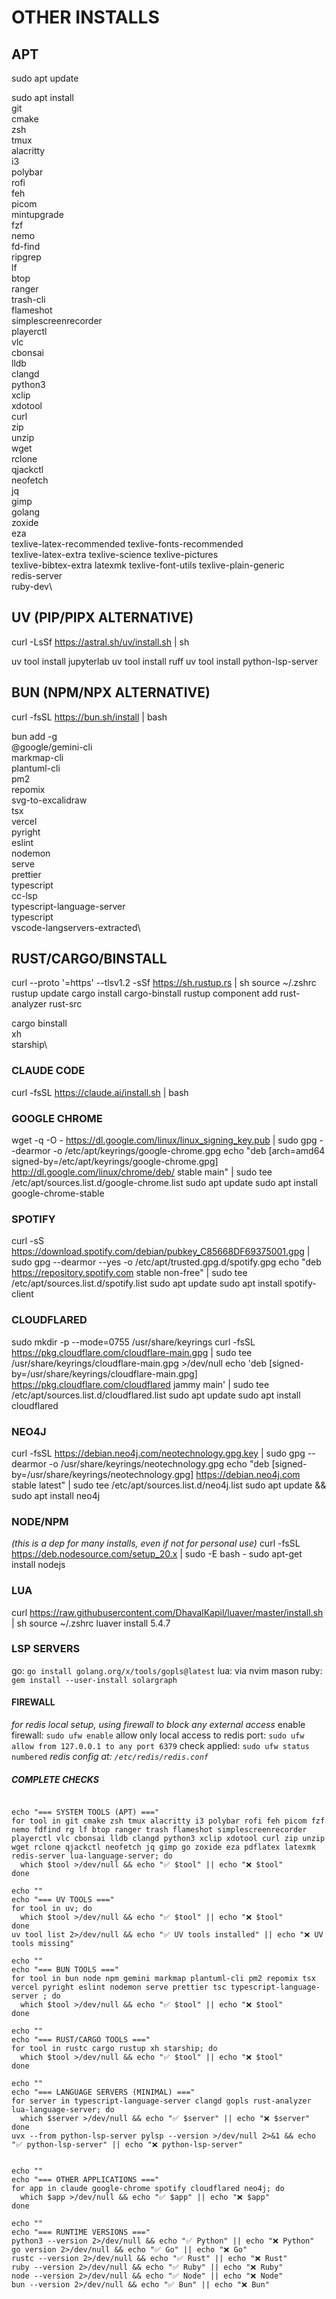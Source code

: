 
# OTHER INSTALLS


## APT
sudo apt update

sudo apt install\
  git\
  cmake\
  zsh\
  tmux\
  alacritty\
  i3\
  polybar\
  rofi\
  feh\
  picom\
  mintupgrade\
  fzf\
  nemo\
  fd-find\
  ripgrep\
  lf\
  btop\
  ranger\
  trash-cli\
  flameshot\
  simplescreenrecorder\
  playerctl\
  vlc\
  cbonsai\
  lldb\
  clangd\
  python3\
  xclip\
  xdotool\
  curl\
  zip\
  unzip\
  wget\
  rclone\
  qjackctl\
  neofetch\
  jq\
  gimp\
  golang\
  zoxide\
  eza\
  texlive-latex-recommended texlive-fonts-recommended\
  texlive-latex-extra texlive-science texlive-pictures\
  texlive-bibtex-extra latexmk texlive-font-utils texlive-plain-generic\
  redis-server\
  ruby-dev\


## UV (PIP/PIPX ALTERNATIVE)
curl -LsSf https://astral.sh/uv/install.sh | sh

uv tool install jupyterlab
uv tool install ruff
uv tool install python-lsp-server

## BUN (NPM/NPX ALTERNATIVE)
curl -fsSL https://bun.sh/install | bash

bun add -g\
  @google/gemini-cli\
  markmap-cli\
  plantuml-cli\
  pm2\
  repomix\
  svg-to-excalidraw\
  tsx\
  vercel\
  pyright\
  eslint\
  nodemon\
  serve\
  prettier\
  typescript\
  cc-lsp\
  typescript-language-server\
  typescript\
  vscode-langservers-extracted\


## RUST/CARGO/BINSTALL
curl --proto '=https' --tlsv1.2 -sSf https://sh.rustup.rs | sh
source ~/.zshrc
rustup update
cargo install cargo-binstall
rustup component add rust-analyzer rust-src

cargo binstall\
  xh\
  starship\

### CLAUDE CODE
curl -fsSL https://claude.ai/install.sh | bash

### **GOOGLE CHROME**
wget -q -O - https://dl.google.com/linux/linux_signing_key.pub | sudo gpg --dearmor -o /etc/apt/keyrings/google-chrome.gpg
echo "deb [arch=amd64 signed-by=/etc/apt/keyrings/google-chrome.gpg] http://dl.google.com/linux/chrome/deb/ stable main" | sudo tee /etc/apt/sources.list.d/google-chrome.list
sudo apt update
sudo apt install google-chrome-stable

### SPOTIFY
curl -sS https://download.spotify.com/debian/pubkey_C85668DF69375001.gpg | sudo gpg --dearmor --yes -o /etc/apt/trusted.gpg.d/spotify.gpg
echo "deb https://repository.spotify.com stable non-free" | sudo tee /etc/apt/sources.list.d/spotify.list
sudo apt update
sudo apt install spotify-client

### CLOUDFLARED
sudo mkdir -p --mode=0755 /usr/share/keyrings
curl -fsSL https://pkg.cloudflare.com/cloudflare-main.gpg | sudo tee /usr/share/keyrings/cloudflare-main.gpg >/dev/null
echo 'deb [signed-by=/usr/share/keyrings/cloudflare-main.gpg] https://pkg.cloudflare.com/cloudflared jammy main' | sudo tee /etc/apt/sources.list.d/cloudflared.list
sudo apt update
sudo apt install cloudflared

### NEO4J
curl -fsSL https://debian.neo4j.com/neotechnology.gpg.key | sudo gpg --dearmor -o /usr/share/keyrings/neotechnology.gpg
echo "deb [signed-by=/usr/share/keyrings/neotechnology.gpg] https://debian.neo4j.com stable latest" | sudo tee /etc/apt/sources.list.d/neo4j.list
sudo apt update && sudo apt install neo4j


### NODE/NPM
*(this is a dep for many installs, even if not for personal use)*
curl -fsSL https://deb.nodesource.com/setup_20.x | sudo -E bash -
sudo apt-get install nodejs

### LUA
curl https://raw.githubusercontent.com/DhavalKapil/luaver/master/install.sh | sh
source ~/.zshrc
luaver install 5.4.7


### LSP SERVERS
go:   `go install golang.org/x/tools/gopls@latest`
lua: via nvim mason
ruby: `gem install --user-install solargraph`


#### FIREWALL
*for redis local setup, using firewall to block any external access*
enable firewall: `sudo ufw enable`
allow only local access to redis port: `sudo ufw allow from 127.0.0.1 to any port 6379`
check applied: `sudo ufw status numbered`
*redis config at: `/etc/redis/redis.conf`*


##### COMPLETE CHECKS
```

echo "=== SYSTEM TOOLS (APT) ==="
for tool in git cmake zsh tmux alacritty i3 polybar rofi feh picom fzf nemo fdfind rg lf btop ranger trash flameshot simplescreenrecorder playerctl vlc cbonsai lldb clangd python3 xclip xdotool curl zip unzip wget rclone qjackctl neofetch jq gimp go zoxide eza pdflatex latexmk redis-server lua-language-server; do
  which $tool >/dev/null && echo "✅ $tool" || echo "❌ $tool"
done

echo ""
echo "=== UV TOOLS ==="
for tool in uv; do
  which $tool >/dev/null && echo "✅ $tool" || echo "❌ $tool"
done
uv tool list 2>/dev/null && echo "✅ UV tools installed" || echo "❌ UV tools missing"

echo ""
echo "=== BUN TOOLS ==="
for tool in bun node npm gemini markmap plantuml-cli pm2 repomix tsx vercel pyright eslint nodemon serve prettier tsc typescript-language-server ; do
  which $tool >/dev/null && echo "✅ $tool" || echo "❌ $tool"
done

echo ""
echo "=== RUST/CARGO TOOLS ==="
for tool in rustc cargo rustup xh starship; do
  which $tool >/dev/null && echo "✅ $tool" || echo "❌ $tool"
done

echo ""
echo "=== LANGUAGE SERVERS (MINIMAL) ==="
for server in typescript-language-server clangd gopls rust-analyzer lua-language-server; do
  which $server >/dev/null && echo "✅ $server" || echo "❌ $server"
done
uvx --from python-lsp-server pylsp --version >/dev/null 2>&1 && echo "✅ python-lsp-server" || echo "❌ python-lsp-server"


echo ""
echo "=== OTHER APPLICATIONS ==="
for app in claude google-chrome spotify cloudflared neo4j; do
  which $app >/dev/null && echo "✅ $app" || echo "❌ $app"
done

echo ""
echo "=== RUNTIME VERSIONS ==="
python3 --version 2>/dev/null && echo "✅ Python" || echo "❌ Python"
go version 2>/dev/null && echo "✅ Go" || echo "❌ Go" 
rustc --version 2>/dev/null && echo "✅ Rust" || echo "❌ Rust"
ruby --version 2>/dev/null && echo "✅ Ruby" || echo "❌ Ruby"
node --version 2>/dev/null && echo "✅ Node" || echo "❌ Node"
bun --version 2>/dev/null && echo "✅ Bun" || echo "❌ Bun"
```


